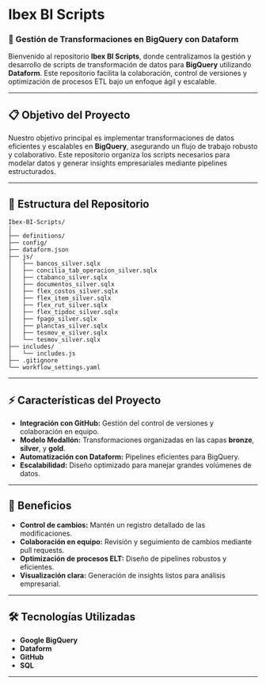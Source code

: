 # **Ibex BI Scripts**

### 🚀 **Gestión de Transformaciones en BigQuery con Dataform**

Bienvenido al repositorio **Ibex BI Scripts**, donde centralizamos la gestión y desarrollo de scripts de transformación de datos para **BigQuery** utilizando **Dataform**. Este repositorio facilita la colaboración, control de versiones y optimización de procesos ETL bajo un enfoque ágil y escalable.

---

## **📋 Objetivo del Proyecto**

Nuestro objetivo principal es implementar transformaciones de datos eficientes y escalables en **BigQuery**, asegurando un flujo de trabajo robusto y colaborativo. Este repositorio organiza los scripts necesarios para modelar datos y generar insights empresariales mediante pipelines estructurados.

---

## **📂 Estructura del Repositorio**
```
Ibex-BI-Scripts/
│
├── definitions/
├── config/
├── dataform.json
├── js/
│   ├── bancos_silver.sqlx
│   ├── concilia_tab_operacion_silver.sqlx
│   ├── ctabanco_silver.sqlx
│   ├── documentos_silver.sqlx
│   ├── flex_costos_silver.sqlx
│   ├── flex_item_silver.sqlx
│   ├── flex_rut_silver.sqlx
│   ├── flex_tipdoc_silver.sqlx
│   ├── fpago_silver.sqlx
│   ├── planctas_silver.sqlx
│   ├── tesmov_e_silver.sqlx
│   └── tesmov_silver.sqlx
├── includes/
│   └── includes.js
├── .gitignore
└── workflow_settings.yaml
```

---

## **⚡ Características del Proyecto**

- **Integración con GitHub:** Gestión del control de versiones y colaboración en equipo.
- **Modelo Medallón:** Transformaciones organizadas en las capas **bronze**, **silver**, y **gold**.
- **Automatización con Dataform:** Pipelines eficientes para BigQuery.
- **Escalabilidad:** Diseño optimizado para manejar grandes volúmenes de datos.

---

## **🌟 Beneficios**

- **Control de cambios:** Mantén un registro detallado de las modificaciones.
- **Colaboración en equipo:** Revisión y seguimiento de cambios mediante pull requests.
- **Optimización de procesos ELT:** Diseño de pipelines robustos y eficientes.
- **Visualización clara:** Generación de insights listos para análisis empresarial.

---

## **🛠️ Tecnologías Utilizadas**

- **Google BigQuery**
- **Dataform**
- **GitHub**
- **SQL**

---
